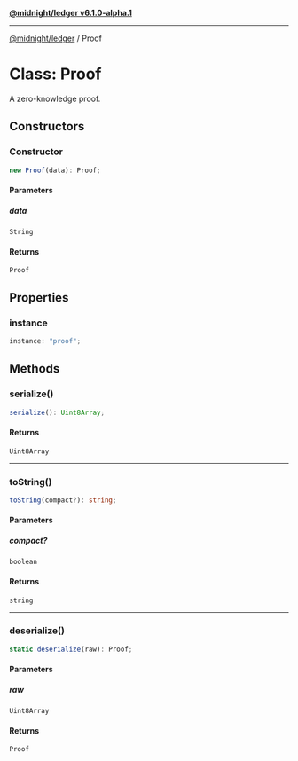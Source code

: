 [**@midnight/ledger v6.1.0-alpha.1**](../README.md)

***

[@midnight/ledger](../globals.md) / Proof

# Class: Proof

A zero-knowledge proof.

## Constructors

### Constructor

```ts
new Proof(data): Proof;
```

#### Parameters

##### data

`String`

#### Returns

`Proof`

## Properties

### instance

```ts
instance: "proof";
```

## Methods

### serialize()

```ts
serialize(): Uint8Array;
```

#### Returns

`Uint8Array`

***

### toString()

```ts
toString(compact?): string;
```

#### Parameters

##### compact?

`boolean`

#### Returns

`string`

***

### deserialize()

```ts
static deserialize(raw): Proof;
```

#### Parameters

##### raw

`Uint8Array`

#### Returns

`Proof`

